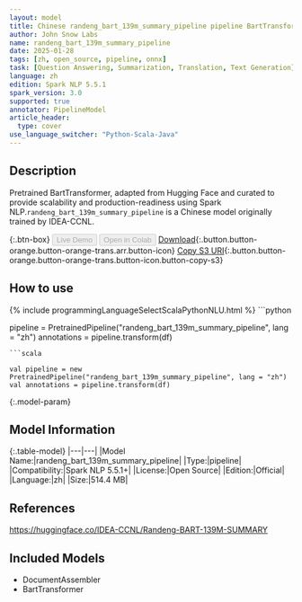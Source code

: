 ```yaml
---
layout: model
title: Chinese randeng_bart_139m_summary_pipeline pipeline BartTransformer from IDEA-CCNL
author: John Snow Labs
name: randeng_bart_139m_summary_pipeline
date: 2025-01-28
tags: [zh, open_source, pipeline, onnx]
task: [Question Answering, Summarization, Translation, Text Generation]
language: zh
edition: Spark NLP 5.5.1
spark_version: 3.0
supported: true
annotator: PipelineModel
article_header:
  type: cover
use_language_switcher: "Python-Scala-Java"
---
```


## Description

Pretrained BartTransformer, adapted from Hugging Face and curated to provide scalability and production-readiness using Spark NLP.`randeng_bart_139m_summary_pipeline` is a Chinese model originally trained by IDEA-CCNL.

{:.btn-box}
<button class="button button-orange" disabled>Live Demo</button>
<button class="button button-orange" disabled>Open in Colab</button>
[Download](https://s3.amazonaws.com/auxdata.johnsnowlabs.com/public/models/randeng_bart_139m_summary_pipeline_zh_5.5.1_3.0_1738079780343.zip){:.button.button-orange.button-orange-trans.arr.button-icon}
[Copy S3 URI](s3://auxdata.johnsnowlabs.com/public/models/randeng_bart_139m_summary_pipeline_zh_5.5.1_3.0_1738079780343.zip){:.button.button-orange.button-orange-trans.button-icon.button-copy-s3}

## How to use



<div class="tabs-box" markdown="1">
{% include programmingLanguageSelectScalaPythonNLU.html %}
```python

pipeline = PretrainedPipeline("randeng_bart_139m_summary_pipeline", lang = "zh")
annotations =  pipeline.transform(df)   

```
```scala

val pipeline = new PretrainedPipeline("randeng_bart_139m_summary_pipeline", lang = "zh")
val annotations = pipeline.transform(df)

```
</div>

{:.model-param}
## Model Information

{:.table-model}
|---|---|
|Model Name:|randeng_bart_139m_summary_pipeline|
|Type:|pipeline|
|Compatibility:|Spark NLP 5.5.1+|
|License:|Open Source|
|Edition:|Official|
|Language:|zh|
|Size:|514.4 MB|

## References

https://huggingface.co/IDEA-CCNL/Randeng-BART-139M-SUMMARY

## Included Models

- DocumentAssembler
- BartTransformer
